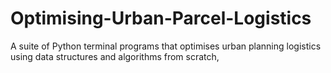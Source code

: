 # Optimising-Urban-Parcel-Logistics
A suite of Python terminal programs that optimises urban planning logistics using data structures and algorithms from scratch,
